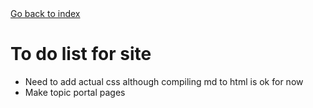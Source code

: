 <head>
  <link rel="stylesheet" href="css_themes/vscode.css">
</head>
<a href="../../index.html">Go back to index</a>

# To do list for site
* Need to add actual css although compiling md to html is ok for now
* Make topic portal pages
